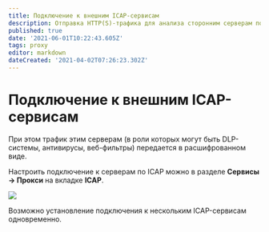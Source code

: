 ```yaml
---
title: Подключение к внешним ICAP-сервисам
description: Отправка HTTP(S)-трафика для анализа сторонним серверам по протоколу ICAP.
published: true
date: '2021-06-01T10:22:43.605Z'
tags: proxy
editor: markdown
dateCreated: '2021-04-02T07:26:23.302Z'
---
```


# Подключение к внешним ICAP-сервисам

При этом трафик этим серверам \(в роли которых могут быть DLP-системы, антивирусы, веб-фильтры\) передается в расшифрованном виде.

Настроить подключение к серверам по ICAP можно в разделе **Сервисы -&gt; Прокси** на вкладке **ICAP**.

![](../../../../_images/proxy-icap.png)

Возможно установление подключения к нескольким ICAP-сервисам одновременно.

